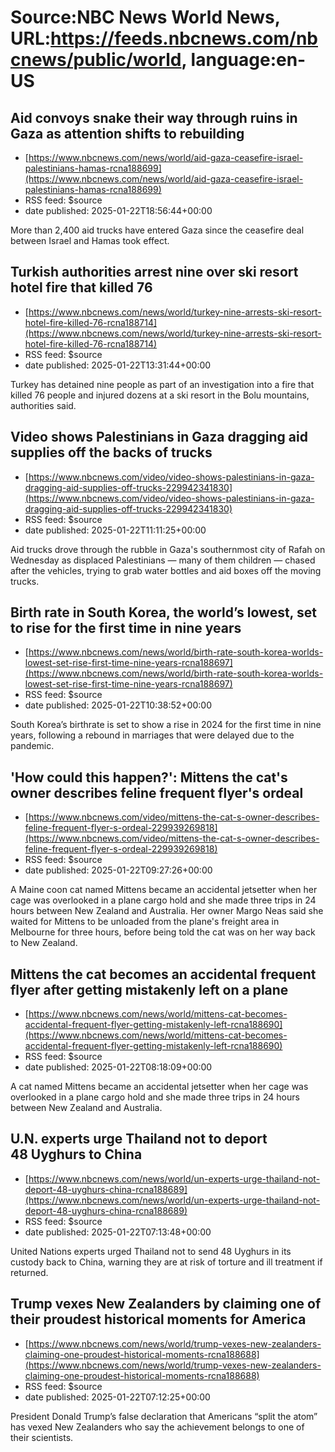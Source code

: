# Source:NBC News World News, URL:https://feeds.nbcnews.com/nbcnews/public/world, language:en-US

## Aid convoys snake their way through ruins in Gaza as attention shifts to rebuilding
 - [https://www.nbcnews.com/news/world/aid-gaza-ceasefire-israel-palestinians-hamas-rcna188699](https://www.nbcnews.com/news/world/aid-gaza-ceasefire-israel-palestinians-hamas-rcna188699)
 - RSS feed: $source
 - date published: 2025-01-22T18:56:44+00:00

More than 2,400 aid trucks have entered Gaza since the ceasefire deal between Israel and Hamas took effect.

## Turkish authorities arrest nine over ski resort hotel fire that killed 76
 - [https://www.nbcnews.com/news/world/turkey-nine-arrests-ski-resort-hotel-fire-killed-76-rcna188714](https://www.nbcnews.com/news/world/turkey-nine-arrests-ski-resort-hotel-fire-killed-76-rcna188714)
 - RSS feed: $source
 - date published: 2025-01-22T13:31:44+00:00

Turkey has detained nine people as part of an investigation into a fire that killed 76 people and injured dozens at a ski resort in the Bolu mountains, authorities said.

## Video shows Palestinians in Gaza dragging aid supplies off the backs of trucks
 - [https://www.nbcnews.com/video/video-shows-palestinians-in-gaza-dragging-aid-supplies-off-trucks-229942341830](https://www.nbcnews.com/video/video-shows-palestinians-in-gaza-dragging-aid-supplies-off-trucks-229942341830)
 - RSS feed: $source
 - date published: 2025-01-22T11:11:25+00:00

Aid trucks drove through the rubble in Gaza's southernmost city of Rafah on Wednesday as displaced Palestinians — many of them children — chased after the vehicles, trying to grab water bottles and aid boxes off the moving trucks.

## Birth rate in South Korea, the world’s lowest, set to rise for the first time in nine years
 - [https://www.nbcnews.com/news/world/birth-rate-south-korea-worlds-lowest-set-rise-first-time-nine-years-rcna188697](https://www.nbcnews.com/news/world/birth-rate-south-korea-worlds-lowest-set-rise-first-time-nine-years-rcna188697)
 - RSS feed: $source
 - date published: 2025-01-22T10:38:52+00:00

South Korea’s birthrate is set to show a rise in 2024 for the first time in nine years, following a rebound in marriages that were delayed due to the pandemic.

## 'How could this happen?': Mittens the cat's owner describes feline frequent flyer's ordeal
 - [https://www.nbcnews.com/video/mittens-the-cat-s-owner-describes-feline-frequent-flyer-s-ordeal-229939269818](https://www.nbcnews.com/video/mittens-the-cat-s-owner-describes-feline-frequent-flyer-s-ordeal-229939269818)
 - RSS feed: $source
 - date published: 2025-01-22T09:27:26+00:00

A Maine coon cat named Mittens became an accidental jetsetter when her cage was overlooked in a plane cargo hold and she made three trips in 24 hours between New Zealand and Australia. Her owner Margo Neas said she waited for Mittens to be unloaded from the plane's freight area in Melbourne for three hours, before being told the cat was on her way back to New Zealand.

## Mittens the cat becomes an accidental frequent flyer after getting mistakenly left on a plane
 - [https://www.nbcnews.com/news/world/mittens-cat-becomes-accidental-frequent-flyer-getting-mistakenly-left-rcna188690](https://www.nbcnews.com/news/world/mittens-cat-becomes-accidental-frequent-flyer-getting-mistakenly-left-rcna188690)
 - RSS feed: $source
 - date published: 2025-01-22T08:18:09+00:00

A cat named Mittens became an accidental jetsetter when her cage was overlooked in a plane cargo hold and she made three trips in 24 hours between New Zealand and Australia.

## U.N. experts urge Thailand not to deport 48 Uyghurs to China
 - [https://www.nbcnews.com/news/world/un-experts-urge-thailand-not-deport-48-uyghurs-china-rcna188689](https://www.nbcnews.com/news/world/un-experts-urge-thailand-not-deport-48-uyghurs-china-rcna188689)
 - RSS feed: $source
 - date published: 2025-01-22T07:13:48+00:00

United Nations experts urged Thailand not to send 48 Uyghurs in its custody back to China, warning they are at risk of torture and ill treatment if returned.

## Trump vexes New Zealanders by claiming one of their proudest historical moments for America
 - [https://www.nbcnews.com/news/world/trump-vexes-new-zealanders-claiming-one-proudest-historical-moments-rcna188688](https://www.nbcnews.com/news/world/trump-vexes-new-zealanders-claiming-one-proudest-historical-moments-rcna188688)
 - RSS feed: $source
 - date published: 2025-01-22T07:12:25+00:00

President Donald Trump’s false declaration that Americans “split the atom” has vexed New Zealanders who say the achievement belongs to one of their scientists.

